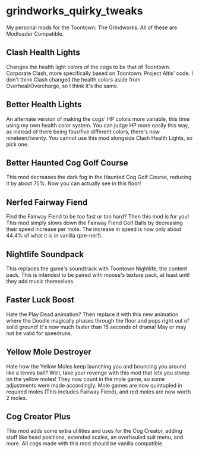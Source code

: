 # grindworks_quirky_tweaks
My personal mods for the Toontown: The Grindworks. All of these are Modloader Compatible.

## Clash Health Lights
Changes the health light colors of the cogs to be that of Toontown: Corporate Clash, more specifically based on Toontown: Project Altis' code. I don't think Clash changed the health colors aside from Overheal/Overcharge, so I think it's the same.

## Better Health Lights
An alternate version of making the cogs' HP colors more variable, this time using my own health color system. You can judge HP more easily this way, as instead of there being four/five different colors, there's now nineteen/twenty. You cannot use this mod alongside Clash Health Lights, so pick one.

## Better Haunted Cog Golf Course
This mod decreases the dark fog in the Haunted Cog Golf Course, reducing it by about 75%. Now you can actually see in this floor!

## Nerfed Fairway Fiend
Find the Fairway Fiend to be too fast or too hard? Then this mod is for you! This mod simply slows down the Fairway Fiend Golf Balls by decreasing their speed increase per mole. The increase in speed is now only about 44.4% of what it is in vanilla (pre-nerf).

## Nightlife Soundpack
This replaces the game's soundtrack with Toontown Nightlife, the content pack. This is intended to be paired with moose's texture pack, at least until they add music themselves.

## Faster Luck Boost
Hate the Play Dead animation? Then replace it with this new animation where the Doodle magically phases through the floor and pops right out of solid ground! It's now much faster than 15 seconds of drama! May or may not be valid for speedruns.

## Yellow Mole Destroyer
Hate how the Yellow Moles keep launching you and bouncing you around like a tennis ball? Well, take your revenge with this mod that lets you stomp on the yellow moles! They now count in the mole game, so some adjustments were made accordingly. Mole games are now quintupled in required moles (This includes Fairway Fiend), and red moles are now worth 2 moles.

## Cog Creator Plus
This mod adds some extra utilities and uses for the Cog Creator, adding stuff like head positions, extended scales, an overhauled suit menu, and more. All cogs made with this mod should be vanilla compatible.
